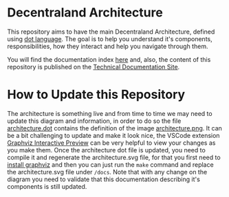 # Decentraland Architecture 

This repository aims to have the main Decentraland Architecture, defined using [dot language](https://graphviz.org/doc/info/lang.html). The goal is to help you understand it's components, responsibilities, how they interact and help you navigate through them. 

You will find the documentation index [here](docs/dcl-architecture.md) and, also, the content of this repository is published on the [Technical Documentation Site](https://docs.decentraland.org/contributor/). 

# How to Update this Repository

The architecture is something live and from time to time we may need to update this diagram and information, in order to do so the file [architecture.dot](architecture.dot) contains the definition of the image [architecture.png](docs/architecture.png). It can be a bit challenging to update and make it look nice, the VSCode extension [Graphviz Interactive Preview](https://marketplace.visualstudio.com/items?itemName=tintinweb.graphviz-interactive-preview) can be very helpful to view your changes as you make them. 
Once the architecture dot file is updated, you need to compile it and regenerate the architecture.svg file, for that you first need to [install graphviz](https://graphviz.org/download/) and then you can just run the `make` command and replace the architecture.svg file under `/docs`. Note that with any change on the diagram you need to validate that this documentation describing it's components is still updated. 
